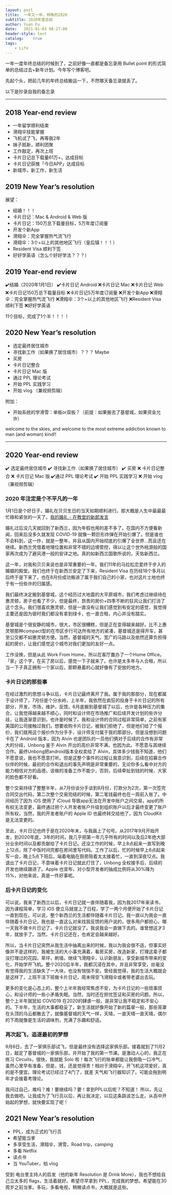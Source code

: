 ```yaml
---
layout: post
title:  一年又一年，特殊的2020
subtitle: 2020年度总结
author: Yuan Fu
date:   2021-01-03 08:27:00
header-style: text
catalog:    true
tags:
    - Life
---
```



一年一度年终总结的时候到了，之前好像一直都是备忘录用 Bullet point 的形式简单的总结过去+新年计划。今年写个博客吧。

先起个头，把前几年的年终总结搬运一下，不然哪天备忘录就丢了。

以下是抄录自我的备忘录

---

## 2018 Year-end review
* 一年留学顺利结束
* 滑翔伞技能掌握
* 飞机试了飞，再等我2年
* 妹子抵新，顺利团聚
* 工作敲定，再次上班
* 卡片日记总下载量61万+，达成目标
* 卡片日记获推「今日APP」达成目标
* 新城市，新工作，新生活

## 2019 New Year’s resolution
展望：
* 结婚！！！
* 卡片日记：Mac & Android & Web 版
* 卡片日记：150万总下载量目标，5万年度订阅量
* 开发个新App
* 滑翔伞：完全掌握热气流飞行
* 滑翔伞：3个+以上的其他地区飞行（皇后镇！！！）
* Resident Visa 顺利下签
* 好好学英语（怎么个好好学法？？？）

## 2019 Year-end review
✔️结婚（2020年1月1日）
✔️卡片日记 Android
❌卡片日记 Mac
❌卡片日记 Web
❌卡片日记150万总下载量目标
❌卡片日记5万年度订阅量
❌开发个新App
❌滑翔伞：完全掌握热气流飞行
❌滑翔伞：3个+以上的其他地区飞行
❌Resident Visa 顺利下签
❌好好学英语

11个目标，完成了1个半！！！！

## 2020 New Year’s resolution
* 选定最终居住城市
* 寻找新工作（如果换了居住城市）？？？ Maybe
* 买房
* 卡片日记整合
* 卡片日记 Mac 版
* 通过 PPL 理论考试
* 开始 PPL 实践学习
* 开始 vlog （兼视频剪辑）

附加：
* 开始系统的学滑雪：单板or双板？（前提：如果搬去了基督城，如果资金允许）

welcome to the skies, and welcome to the most extreme addiction known to man (and woman) kind!!

---
## 2020 Year-end review

✔️ 选定最终居住城市
✔️ 寻找新工作（如果换了居住城市）
✔️ 买房
❌ 卡片日记整合
❌ 卡片日记 Mac 版
✔️通过 PPL 理论考试
✔️ 开始 PPL 实践学习
❌ 开始 vlog （兼视频剪辑）

### 2020 年注定是个不平凡的一年
1月1日是个好日子，婚礼在贝贝生日的当天如期顺利进行。那大概是人生中最最最忙碌和紧张的一天了。[我的婚礼 - 在教堂的新郎发言
](https://youtu.be/c77s5I6Z3eM)

婚礼过后没几天就回到了新西兰，因为年假也用的差不多了。在国内不方便看新闻，回来后没多久就发现 COVID-19 就像一颗巨形炸弹在开始引爆了。但是谁也不会料到，这一炸，就是一整年，并且从国内开始彻底的引爆了全世界…而且还在继续。新西兰凭借着地理位置和非常不错的边境管控，得以让这个世外桃源般的国家再次成为了避风港一般的安详之地。真的如新西兰国歌所说的，天佑新西兰。

这一年，对我和贝贝来说也是非常重要的一年。我们11年的马拉松恋爱终于步入的婚姻的殿堂。我们也终于在新西兰安定了下来，Resident Visa 在历经18个多月以后终于是下来了，也在8月份成功搬进了属于我们自己的小家，也对这片土地也终于有一份些许的归属感。

我们最终决定搬到基督城，这个经历过大地震的大平原城市，我们考虑过继续待在惠灵顿，房子也看了不少，但是最终，昂贵的房价+四季不断的狂风让我们打消了这个念头。我们很喜欢惠灵顿，但是一直没有让我们感觉到有安定的感觉，我觉得主要还是因为彼时我们都没有拿到绿卡，也一直合租，内心并没有踏实。

基督城是个很安静的城市，很大，市区很糟糕，但是正在变得越来越好。比不上惠灵顿那种compact型的在市区步行可达所有地方的紧凑，基督城还是得开车，甚至公交都不如惠灵顿方便。当然，基督城的天气，宽广的马路以及依然还算负担得起的房价，让我们感觉这个城市对我们更加的友好一点。

工作没换，但是从此 Work From Home，所以在客厅置办了一个Home Office。「家」这个字，在买了房以后，感觉一下子就来了。也许是太多年与人合租，所以当一下子真正拥有一个家以后，那颗悬着的心就好像有了安放的地方。

### 卡片日记的那些事

在经过激烈的思想斗争以后，卡片日记最终离开了我。属于我的那部分，现在都属于设计师了，7月份是个分水岭，上半年，我依然在疯狂的投身于卡片日记的所有部分，开发，市场，维护，反馈。6月底搬到基督城了以后，也许是各种压力的集合，让我觉得越来越不顺心，同时和设计师在市场推广和后续开发计划的些许分歧，让我逐渐意识到，也许是时候了。我和设计师的合同过程非常简单，之前有家美国的公司接触过我们，想要收购卡片日记，被我们拒绝了，但是他们给了个报价，我们就用这个报价作为分手手，设计师支付属于我的那部分。但是没想到问题卡在了 Android 版本，因为 Alvin 也是团队的一员他们俩对于后续的合作有非常大的分歧，Unbong 鉴于 Alvin 开出的高价非常不满，也因为此，不愿意与其继续合作。最终Unbong把android版本全权卖给了 Alvin，具体多少钱我不知道，他们不愿意说，我也不愿意打听。但是这整个事件的过程让我意识到，后续在招募合作伙伴的时候，最初的合作和退出的事先声明是非常重要的，无论你多么看中对方的能力相信对方的品德，该做的准备工作不能少，否则，后续牵扯到钱的时候，大家的脸色都不好看。

整个交易持续了整整半年，从7月份谈分手谈到8月份，打款分为2次，第一次签完合同交出代码，第二次整个交易完结的时候，第二笔钱最终也在一周前入账了。中间经历了因为 iOS 使用了 iCloud 导致app无法在开发中账户之间交易，app的所有权无法变更，最终通过把个人开发者账户升级到组织账户以后才最终变更了账户所有权，当然，我的开发者账户的 Apple ID 也最终转交给他了，因为 CloudKit 是无法变更的。

至此，卡片日记也终于是在2020年末，与我画上了句号。从2017年9月开始开发，到2020年底，3年的时间，我几乎把第一年几乎所有的时间以及后2年绝大部分业余时间以及都贡献给了卡片日记。还没工作的时候，早上8点起来一直写到晚上12点，除了中饭时间完都在房间里写代码。工作了以后，忙的时候早上6点起来写一会，晚上5点下班后，端着电脑在厨房陪着太太接着忙，一直到深夜12点。我退出了卡片日记，不意味着卡片日记就此打住了，Unbong 全权接手后，后续的开发也继续跟进了。Apple 也宣布，对小型开发者的抽成比例将从30%降为15%，对他来说，真是一件好事呢。

### 后卡片日记的变化

可以说，我来了新西兰以后，卡片日记就一直伴随着我，因为我2017年来读书，因为课程简单，学习 iOS 便立马就提上了日程，学了一两个月便开始了卡片日记一直到现在。可以说，整个新西兰的生活都伴随着卡片日记。我一直以为我会一直伴随着卡片日记，我也是一直这么对来找我反馈的用户说的，很多用户都担心，哪一天我不做卡片日记了，卡片日记就没了。我说我会一直做下去的。谁曾想这才3年，就放手了。当然，卡片日记还在，也肯定会越来越好。

所以，当卡片日记突然从我生活中抽离出来的时候，我以为我会很不适，但事实好像并不是这样的，我被生活的大小事充满着，看房买房，改造新家，打理这辈子都没打理过的花园，草坪，刷墙，继续飞滑翔伞，认识新朋友，享受新城市带来的变化，开始学开飞机。整个2020后半年，我都沉浸在其中，并且非常享受，丝毫没有觉得我的生活缺失了一大块，也没有惴惴不安。曾经我觉得，我的生活大概就会是这样了，上班干活下班做卡片日记，周末得空飞滑翔伞或者带老婆出去玩。

更多的变化是心态上的，整个上半年我经常焦虑不安，为卡片日记的一些琐事烦心，和设计师的一些小矛盾失眠。当然，当时还在担忧签证和买房的问题。所以，整个上半年就犹如 COVID19 在2020的肆虐一般，是非常让我不稳定和不安心的。下半年，生活的大事都稳妥了，新生活就好像开始了新的篇章一般，那些笼罩在头顶的乌云都散去了，就像基督城的天气一样，天晴，一直天晴一直天晴，偶尔的下雨就像是生活的调味剂，充满了乐趣和舒适。


### 再次起飞，追逐最初的梦想

9月6日，去了一家俱乐部试飞，但是最终没有选择这家俱乐部。接着就到了11月2日，敲定了基督城的一家俱乐部，并开始了我的第一节课。是激动人心的，我正在练习 Circuits，很快，我就能 Solo 啦！每次飞行的账单都能让我倒吸一口冷气，虽然心里早有准备，但是，钱，还是觉得贵！相对于滑翔伞，开飞机这项爱好，真的是不便宜。理论考试已经过了4门了，就差 天气和飞行器知识了。可能会拖到明年才会接着考理论。

我问过自己，难吗？难！要继续吗？要！拿到PPL以后呢？不知道！
所以，先让我去做吧。让我成为了飞行员以后，再让我决定，以后这条路该怎么走。从高中开始起的梦想，就快要实现了呢！

## 2021 New Year’s resolution

* PPL，成为正式的飞行员
* 希望能当爹
* 多享受生活，滑翔伞，滑雪，Road trip，camping
* 多看 Netflix
* 读点书
* 当 YouTuber，拍 vlog

受到 电台里主持人的启发（他的新年 Resolution 是 Drink More），我也不想给自己立太多的 flags，生活着就好。希望尽早拿到 PPL，完成我的梦想。希望能在30周岁之前当爹。多玩，多看电视，稍微读点书，大概就是这些。







